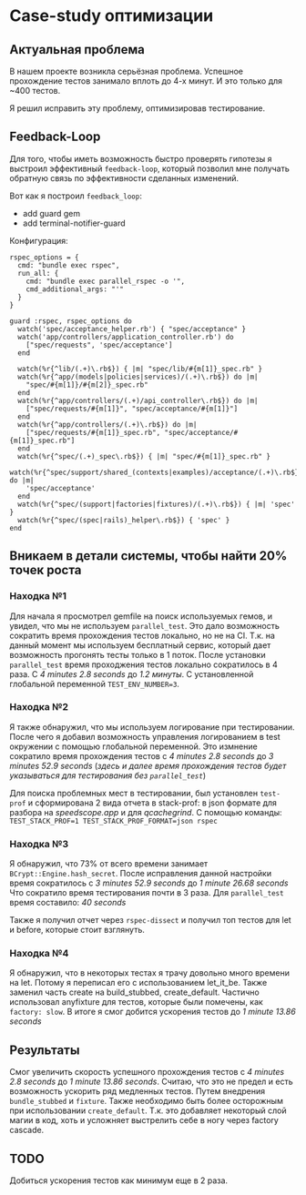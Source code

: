 # Case-study оптимизации

## Актуальная проблема
В нашем проекте возникла серьёзная проблема.
Успешное прохождение тестов занимало вплоть до 4-х минут. И это только для ~400 тестов.

Я решил исправить эту проблему, оптимизировав тестирование.

## Feedback-Loop
Для того, чтобы иметь возможность быстро проверять гипотезы я выстроил эффективный `feedback-loop`, который позволил мне получать обратную связь по эффективности сделанных изменений.

Вот как я построил `feedback_loop`:
  - add guard gem
  - add terminal-notifier-guard

Конфигурация:
```
rspec_options = {
  cmd: "bundle exec rspec",
  run_all: {
    cmd: "bundle exec parallel_rspec -o '",
    cmd_additional_args: "'"
  }
}

guard :rspec, rspec_options do
  watch('spec/acceptance_helper.rb') { "spec/acceptance" }
  watch('app/controllers/application_controller.rb') do
    ["spec/requests", 'spec/acceptance']
  end

  watch(%r{^lib/(.+)\.rb$}) { |m| "spec/lib/#{m[1]}_spec.rb" }
  watch(%r{^app/(models|policies|services)/(.+)\.rb$}) do |m|
    "spec/#{m[1]}/#{m[2]}_spec.rb"
  end
  watch(%r{^app/controllers/(.+)/api_controller\.rb$}) do |m|
    ["spec/requests/#{m[1]}", "spec/acceptance/#{m[1]}"]
  end
  watch(%r{^app/controllers/(.+)\.rb$}) do |m|
    ["spec/requests/#{m[1]}_spec.rb", "spec/acceptance/#{m[1]}_spec.rb"]
  end
  watch(%r{^spec/(.+)_spec\.rb$}) { |m| "spec/#{m[1]}_spec.rb" }
  watch(%r{^spec/support/shared_(contexts|examples)/acceptance/(.+)\.rb$}) do |m|
    'spec/acceptance'
  end
  watch(%r{^spec/(support|factories|fixtures)/(.+)\.rb$}) { |m| 'spec' }
  watch(%r{^spec/(spec|rails)_helper\.rb$}) { 'spec' }
end

```

## Вникаем в детали системы, чтобы найти 20% точек роста
### Находка №1
Для начала я просмотрел gemfile на поиск используемых гемов, и увидел, что мы не используем `parallel_test`.
Это дало возможность сократить время прохождения тестов локально, но не на CI. Т.к. на данный момент
мы используем бесплатный сервис, который дает возможность прогонять тесты только в 1 поток.
После установки `parallel_test` время проходжения тестов локально сократилось в 4 раза.
С *4 minutes 2.8 seconds* до *1.2 минуты*. С установленной глобальной переменной `TEST_ENV_NUMBER=3`.

### Находка №2
Я также обнаружил, что мы используем логирование при тестировании. После чего я добавил возможность
управления логированием в test окружении с помощью глобальной переменной. Это измнение сократило время
прохождения тестов с *4 minutes 2.8 seconds* до *3 minutes 52.9 seconds*
(*здесь и далее время прохождения тестов будет указываться для тестирования без `parallel_test`*)

Для поиска проблемных мест в тестировании, был установлен `test-prof` и сформирована 2 вида отчета
в stack-prof: в json формате для разбора на *speedscope.app* и для *qcachegrind*.
C помощью команды: `TEST_STACK_PROF=1 TEST_STACK_PROF_FORMAT=json rspec`

### Находка №3
Я обнаружил, что 73% от всего времени занимает `BCrypt::Engine.hash_secret`.
После исправления данной настройки время сократилось с *3 minutes 52.9 seconds* до *1 minute 26.68 seconds*
Что сократило время тестирования почти в 3 раза.
Для `parallel_test` время составило: *40 seconds*

Также я получил отчет через `rspec-dissect` и получил топ тестов для let и before, которые стоит взглянуть.

### Находка №4
Я обнаружил, что в некоторых тестах я трачу довольно много времени на let. Потому я переписал его с использованием
let_it_be. Также заменил часть create на build_stubbed, create_default. Частично использовал anyfixture для
тестов, которые были помечены, как `factory: slow`. В итоге я смог добится ускорения тестов до *1 minute 13.86 seconds*

## Результаты
Смог увеличить скорость успешного прохождения тестов с *4 minutes 2.8 seconds* до *1 minute 13.86 seconds*.
Считаю, что это не предел и есть возможность ускорить ряд медленных тестов. Путем внедрения `bundle_stubbed` и `fixture`.
Также необходимо быть более осторожным при использовании `create_default`. Т.к. это добавляет некоторый слой магии в код,
хоть и усложняет выстрелить себе в ногу через factory cascade.

## TODO
Добиться ускорения тестов как минимум еще в 2 раза.